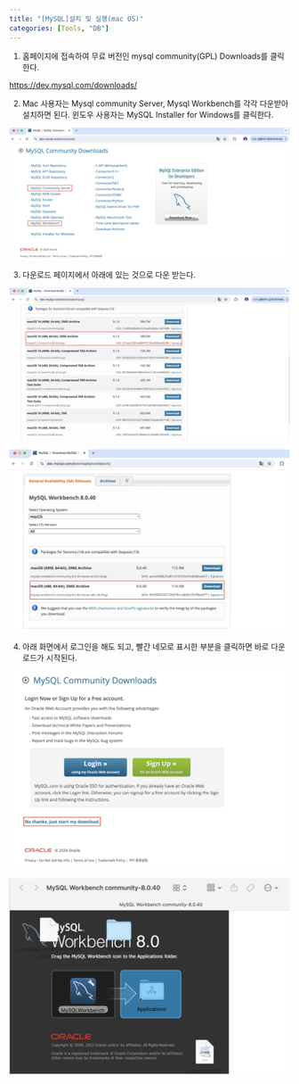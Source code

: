 ```yaml
---
title: "[MySQL]설치 및 실행(mac OS)"
categories: [Tools, "DB"]
---
```


1. 홈페이지에 접속하여 무료 버전인 mysql community(GPL) Downloads를 클릭한다.

  <https://dev.mysql.com/downloads/>

2.  Mac 사용자는 Mysql community Server, Mysql Workbench를 각각 다운받아 설치하면 된다. 윈도우 사용자는 MySQL Installer for Windows를 클릭한다.

![image.png](/assets/img/tools/1.png)

3. 다운로드 페이지에서 아래에 있는 것으로 다운 받는다.

![image.png](/assets/img/tools/2.png)

![image.png](/assets/img/tools/3.png)

4. 아래 화면에서 로그인을 해도 되고, 빨간 네모로 표시한 부분을 클릭하면 바로 다운로드가 시작된다.

![image.png](/assets/img/tools/4.png)

![image.png](/assets/img/tools/5.png)



